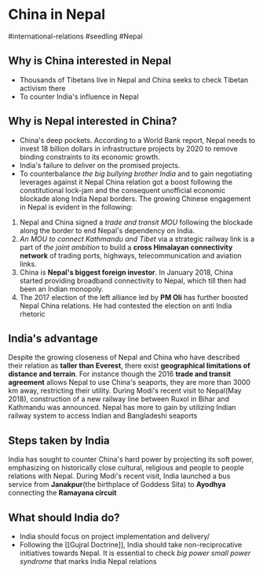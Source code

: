 # China in Nepal
#international-relations #seedling  #Nepal 

## Why is China interested in Nepal
- Thousands of Tibetans live in Nepal and China seeks to check Tibetan activism there
- To counter India's influence in Nepal

## Why is Nepal interested in China?
- China's deep pockets. According to a World Bank report, Nepal needs to invest 18 billion dollars in infrastructure projects by 2020 to remove binding constraints to its economic growth.
- India's failure to deliver on the promised projects.
- To counterbalance *the big bullying brother India* and to gain negotiating leverages against it
Nepal China relation got a boost following the constitutional lock-jam and the consequent unofficial economic blockade along India Nepal borders. The growing Chinese engagement in Nepal is evident in the following:
1. Nepal and China signed a *trade and transit MOU* following the blockade along the border to end Nepal's dependency on India.
2. *An MOU to connect Kathmandu and Tibet* via a strategic railway link is a part of *the joint ambition* to build a **cross Himalayan connectivity network** of trading ports, highways, telecommunication and aviation links.
3. China is **Nepal's biggest foreign investor**. In January 2018, China started providing broadband connectivity to Nepal, which till then had been an Indian monopoly.
4. The 2017 election of the left alliance led by **PM Oli** has further boosted Nepal China relations. He had contested the election on anti India rhetoric
## India's advantage
Despite the growing closeness of Nepal and China who have described their relation as **taller than Everest**, there exist **geographical limitations of distance and terrain**. 
	For instance though the 2016 **trade and transit agreement** allows Nepal to use China's seaports, they are more than 3000 km away, restricting their utility. During Modi's recent visit to Nepal(May 2018), construction of a new railway line between Ruxol in Bihar and Kathmandu was announced. Nepal has more to gain by utilizing Indian railway system to access Indian and Bangladeshi seaports

## Steps taken by India
India has sought to counter China's hard power by projecting its soft power, emphasizing on historically close cultural, religious and people to people relations with Nepal. During Modi's recent visit, India launched a bus service from **Janakpur**(the birthplace of Goddess Sita) to **Ayodhya** connecting the **Ramayana circuit**

## What should India do?
- India should focus on project implementation and delivery/
- Following the [[Gujral Doctrine]], India should take non-reciprocative initiatives towards Nepal. It is essential to check *big power small power syndrome* that marks India Nepal relations